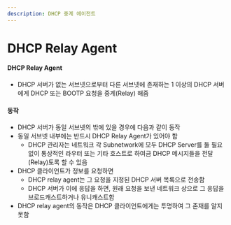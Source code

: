 ```yaml
---
description: DHCP 중계 에이전트
---
```


# DHCP Relay Agent

#### DHCP Relay Agent

* DHCP 서버가 없는 서브넷으로부터 다른 서브넷에 존재하는 1 이상의 DHCP 서버에게 DHCP 또는 BOOTP 요청을 중계(Relay) 해줌&#x20;

#### 동작&#x20;

* DHCP 서버가 동일 서브넷의 밖에 있을 경우에 다음과 같이 동작&#x20;
* 동일 서브넷 내부에는 반드시 DHCP Relay Agent가 있어야 함&#x20;
  * DHCP 관리자는 네트워크 각 Subnetwork에 모두 DHCP Server를 둘 필요없이 통상적인 라우터 또는 기타 호스트로 하여금 DHCP 메시지들을 전달(Relay)토록 할 수 있음&#x20;
* DHCP 클라이언트가 정보를 요청하면&#x20;
  * DHCP relay agent는 그 요청을 지정된 DHCP 서버 목록으로 전송함&#x20;
  * DHCP 서버가 이에 응답을 하면, 원래 요청을 보낸 네트워크 상으로 그 응답을 브로드캐스트하거나 유니캐스트함&#x20;
* DHCP relay agent의 동작은 DHCP 클라이언트에게는 투명하여 그 존재를 알지못함&#x20;

